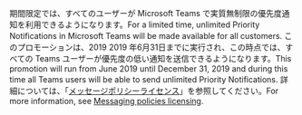 <span data-ttu-id="73d43-101">期間限定では、すべてのユーザーが Microsoft Teams で実質無制限の優先度通知を利用できるようになります。</span><span class="sxs-lookup"><span data-stu-id="73d43-101">For a limited time, unlimited Priority Notifications in Microsoft Teams will be made available for all customers.</span></span> <span data-ttu-id="73d43-102">このプロモーションは、2019 2019 年6月31日までに実行され、この時点では、すべての Teams ユーザーが優先度の低い通知を送信できるようになります。</span><span class="sxs-lookup"><span data-stu-id="73d43-102">This promotion will run from June 2019 until December 31, 2019 and during this time all Teams users will be able to send unlimited Priority Notifications.</span></span> <span data-ttu-id="73d43-103">詳細については、「[メッセージポリシーライセンス](../teams-add-on-licensing/pri-message.md)」を参照してください。</span><span class="sxs-lookup"><span data-stu-id="73d43-103">For more information, see [Messaging policies licensing](../teams-add-on-licensing/pri-message.md).</span></span> 